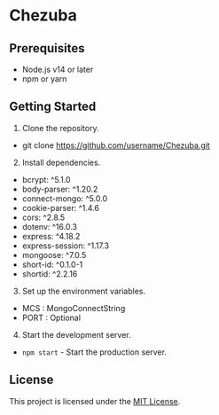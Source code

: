 # Chezuba

## Prerequisites

- Node.js v14 or later
- npm or yarn

## Getting Started

1. Clone the repository.

  - git clone https://github.com/username/Chezuba.git

2. Install dependencies.
  - bcrypt: ^5.1.0
  - body-parser: ^1.20.2
  - connect-mongo: ^5.0.0
  - cookie-parser: ^1.4.6
  - cors: ^2.8.5
  - dotenv: ^16.0.3
  - express: ^4.18.2
  - express-session: ^1.17.3
  - mongoose: ^7.0.5
  - short-id: ^0.1.0-1
  - shortid: ^2.2.16
3. Set up the environment variables.
  - MCS : MongoConnectString
  - PORT : Optional
  
4. Start the development server.
  - `npm start` - Start the production server.

## License

This project is licensed under the [MIT License](LICENSE).
